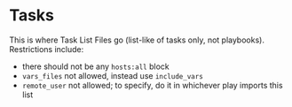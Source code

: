 # Tasks

This is where Task List Files go (list-like of tasks only, not playbooks). Restrictions include:
- there should not be any `hosts:all` block
- `vars_files` not allowed, instead use `include_vars`
- `remote_user` not allowed; to specify, do it in whichever play imports this list
